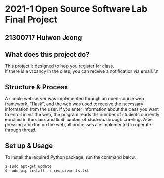 # 2021-1 Open Source Software Lab Final Project

## 21300717 Huiwon Jeong

## What does this project do?
This project is designed to help you register for class.\
If there is a vacancy in the class, you can receive a notification via email. \n

## Structure & Process
A simple web server was implemented through an open-source web framework, "Flask", and the web was used to receive the necessary information from the user.
If you enter information about the class you want to enroll in via the web, the program reads the number of students currently enrolled in the class and limit number of students through crawling. After pressing a button on the web, all processes are implemented to operate through thread.

## Set up & Usage
To install the required Python package, run the command below.
```
$ sudo apt-get update
$ sudo pip install -r requirements.txt
```

